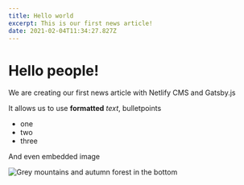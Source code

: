 ```yaml
---
title: Hello world
excerpt: This is our first news article!
date: 2021-02-04T11:34:27.827Z
---
```

# Hello people!

We are creating our first news article with Netlify CMS and Gatsby.js

It allows us to use **formatted** *text*, bulletpoints

* one
* two
* three

And even embedded image

![Grey mountains and autumn forest in the bottom](../assets/luca-bravo-ii5jy_46xh0.jpg "Beautigul image from Unsplash")